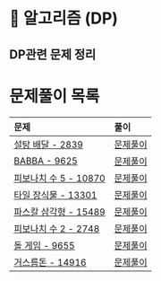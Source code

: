 # 📖 알고리즘 (DP)
## DP관련 문제 정리

문제풀이 목록
=======
| 문제 | 풀이 |
|:--- |:--- |
| [설탕 배달 - 2839](https://www.acmicpc.net/problem/2839) | [문제풀이](./2839.py) |
| [BABBA - 9625](https://www.acmicpc.net/problem/9625) | [문제풀이](./9625.py) |
| [피보나치 수 5 - 10870](https://www.acmicpc.net/problem/10870) | [문제풀이](./10870.py) |
| [타일 장식물 - 13301](https://www.acmicpc.net/problem/13301) | [문제풀이](./13301.py) |
| [파스칼 삼각형 - 15489](https://www.acmicpc.net/problem/15489) | [문제풀이](./15489.py) |
| [피보나치 수 2 - 2748](https://www.acmicpc.net/problem/2748) | [문제풀이](./2748.py) |
| [돌 게임 - 9655](https://www.acmicpc.net/problem/9655) | [문제풀이](./9655.py) |
| [거스름돈 - 14916](https://www.acmicpc.net/problem/14916) | [문제풀이](./14916.py) |